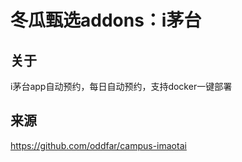 # 冬瓜甄选addons：i茅台

## 关于

i茅台app自动预约，每日自动预约，支持docker一键部署

## 来源

https://github.com/oddfar/campus-imaotai